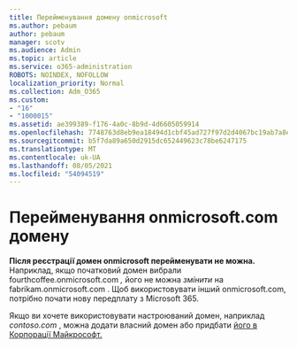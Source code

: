 ```yaml
---
title: Перейменування домену onmicrosoft
ms.author: pebaum
author: pebaum
manager: scotv
ms.audience: Admin
ms.topic: article
ms.service: o365-administration
ROBOTS: NOINDEX, NOFOLLOW
localization_priority: Normal
ms.collection: Adm_O365
ms.custom:
- "16"
- "1000015"
ms.assetid: ae399389-f176-4a0c-8b9d-4d6605059914
ms.openlocfilehash: 7748763d8eb9ea18494d1cbf45ad727f97d2d4067bc19ab7a8e60eeb738b668f
ms.sourcegitcommit: b5f7da89a650d2915dc652449623c78be6247175
ms.translationtype: MT
ms.contentlocale: uk-UA
ms.lasthandoff: 08/05/2021
ms.locfileid: "54094519"
---
```

# <a name="rename-your-onmicrosoftcom-domain"></a>Перейменування onmicrosoft.com домену

 **Після реєстрації домен onmicrosoft перейменувати не можна.** Наприклад, якщо початковий домен вибрали fourthcoffee.onmicrosoft.com  *,* його не можна  *змінити* на fabrikam.onmicrosoft.com . Щоб використовувати інший onmicrosoft.com, потрібно почати нову передплату з Microsoft 365.
  
Якщо ви хочете використовувати настроюваний домен, наприклад [](https://docs.microsoft.com/microsoft-365/admin/setup/add-domain) *contoso.com* , можна додати власний домен або придбати [його в Корпорації Майкрософт.](https://docs.microsoft.com/microsoft-365/admin/get-help-with-domains/buy-a-domain-name)
  
